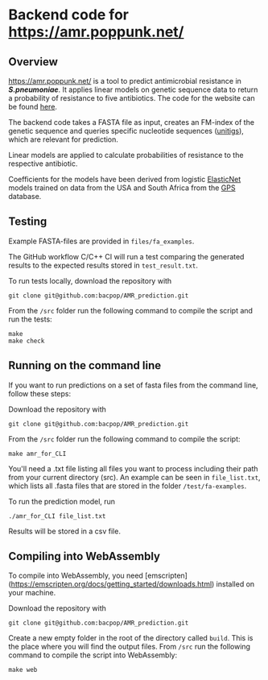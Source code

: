 # Backend code for https://amr.poppunk.net/

## Overview

https://amr.poppunk.net/ is a tool to predict antimicrobial resistance in __*S.pneumoniae*__. It applies linear models on genetic sequence data to return a probability of resistance to five antibiotics. The code for the website can be found [here](https://github.com/bacpop/AMR_ReactApp).

The backend code takes a FASTA file as input, creates an FM-index of the genetic sequence and queries specific nucleotide sequences ([unitigs](https://pubmed.ncbi.nlm.nih.gov/30419019/#&gid=article-figures&pid=fig-1-uid-0)), which are relevant for prediction. 

Linear models are applied to calculate probabilities of resistance to the respective antibiotic. 

Coefficients for the models have been derived from logistic [ElasticNet](https://en.wikipedia.org/wiki/Elastic_net_regularization) models trained on data from the USA and South Africa from the [GPS](https://www.pneumogen.net/gps/) database.

## Testing

Example FASTA-files are provided in `files/fa_examples`.

The GitHub workflow C/C++ CI will run a test comparing the generated results to the expected results stored in `test_result.txt`.

To run tests locally, download the repository with
```
git clone git@github.com:bacpop/AMR_prediction.git
```
From the `/src` folder run the following command to compile the script and run the tests:
```
make
make check
```

## Running on the command line

If you want to run predictions on a set of fasta files from the command line, follow these steps:

Download the repository with
```
git clone git@github.com:bacpop/AMR_prediction.git
```
From the `/src` folder run the following command to compile the script:
```
make amr_for_CLI
```
You'll need a .txt file listing all files you want to process including their path from your current directory (src). An example can be seen in `file_list.txt`, which lists all .fasta files that are stored in the folder `/test/fa-examples`. 

To run the prediction model, run
```
./amr_for_CLI file_list.txt 
```

Results will be stored in a csv file.

## Compiling into WebAssembly
To compile into WebAssembly, you need [emscripten] (https://emscripten.org/docs/getting_started/downloads.html) installed on your machine.

Download the repository with
```
git clone git@github.com:bacpop/AMR_prediction.git
```
Create a new empty folder in the root of the directory called `build`. This is the place where you will find the output files.
From `/src` run the following command to compile the script into WebAssembly:
```
make web
```